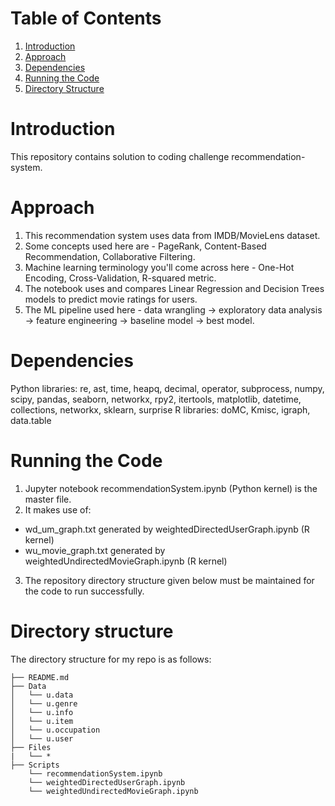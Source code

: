 # Table of Contents
1. [Introduction](README.md#introduction)
2. [Approach](README.md#approach)
3. [Dependencies](README.md#dependencies)
4. [Running the Code](README.md#running-the-code)
5. [Directory Structure](README.md#directory-structure)


# Introduction

This repository contains solution to coding challenge recommendation-system.


# Approach

1. This recommendation system uses data from IMDB/MovieLens dataset.
2. Some concepts used here are - PageRank, Content-Based Recommendation, Collaborative Filtering.
3. Machine learning terminology you'll come across here - One-Hot Encoding, Cross-Validation, R-squared metric.
4. The notebook uses and compares Linear Regression and Decision Trees models to predict movie ratings for users.
5. The ML pipeline used here - data wrangling -> exploratory data analysis -> feature engineering -> baseline model -> best model.


# Dependencies
Python libraries: re, ast, time, heapq, decimal, operator, subprocess, numpy, scipy, pandas, seaborn, networkx, rpy2, itertools, matplotlib, datetime, collections, networkx, sklearn, surprise
R libraries: doMC, Kmisc, igraph, data.table


# Running the Code
1. Jupyter notebook recommendationSystem.ipynb (Python kernel) is the master file.
2. It makes use of:
  - wd_um_graph.txt generated by weightedDirectedUserGraph.ipynb (R kernel)
  - wu_movie_graph.txt generated by weightedUndirectedMovieGraph.ipynb (R kernel)
3. The repository directory structure given below must be maintained for the code to run successfully.


# Directory structure
The directory structure for my repo is as follows:
    
    ├── README.md 
    ├── Data
    │   └── u.data
    │   └── u.genre
    │   └── u.info
    │   └── u.item
    │   └── u.occupation
    │   └── u.user
    ├── Files
    |   └── *
    ├── Scripts
        └── recommendationSystem.ipynb
        └── weightedDirectedUserGraph.ipynb
        └── weightedUndirectedMovieGraph.ipynb
